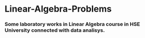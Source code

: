 # Linear-Algebra-Problems
### Some laboratory works in Linear Algebra course in HSE University connected with data analisys.
